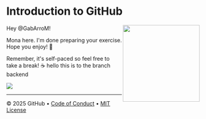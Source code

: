 # Introduction to GitHub

<img src="https://octodex.github.com/images/Professortocat_v2.png" align="right" height="200px" />

Hey @GabArroM!

Mona here. I'm done preparing your exercise. Hope you enjoy! 💚

Remember, it's self-paced so feel free to take a break! ☕️
hello this is to the branch backend


[![](https://img.shields.io/badge/Go%20to%20Exercise-%E2%86%92-1f883d?style=for-the-badge&logo=github&labelColor=197935)](https://github.com/GabArroM/skills-introduction-to-github/issues/1)

---

&copy; 2025 GitHub &bull; [Code of Conduct](https://www.contributor-covenant.org/version/2/1/code_of_conduct/code_of_conduct.md) &bull; [MIT License](https://gh.io/mit)

